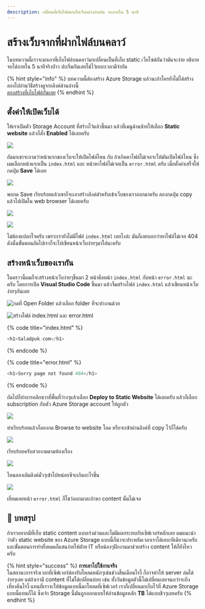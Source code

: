 ```yaml
---
description: เปลี่ยนที่เก็บไฟล์มาเก็บเว็บอย่างง่ายกัน จบภายใน 5 นาที
---
```


# สร้างเว็บจากที่ฝากไฟล์บนคลาว์

ในบทความนี้เราจะมาเอาที่เก็บไฟล์บนคลาว์มาเปลี่ยนเป็นที่เก็บ static เว็บไซต์กันว่ามันจะง่าย อธิบายจบได้ภายใน 5 นาทีจริงป่าว ปะเริ่มกันเลยโม้ไว้เยอะเวลามีจำกัด

{% hint style="info" %}
บทความนี้ต้องสร้าง Azure Storage แล้วนะถ้าใครยังไม่ได้สร้างลองไปอ่านวิธีสร้างดูจากลิงค์ด้านล่างนี้  
[ลองสร้างที่เก็บไฟล์กันเลย](https://saladpuk.gitbook.io/learn/cloud/azure-storage/blobs/create)
{% endhint %}

## ตั้งค่าให้เปิดเว็บได้

ให้เราเปิดตัว Storage Account ที่สร้างไว้แล้วขึ้นมา แล้วที่เมนูด้านซ้ายให้เลือก **Static website** แล้วก็สั่ง **Enabled** ได้เลยครับ

![](../../../.gitbook/assets/image%20%2856%29.png)

ถัดมาเขาจะถามว่าหน้าแรกของเว็บจะให้เปิดไฟล์ไหน กับ ถ้าเกิดหาไฟล์ไม่เจอจะให้มันเปิดไฟล์ไหน ซึ่งผมเลือกหน้าแรกเป็น `index.html` และ หน้าหาไฟล์ไม่เจอเป็น `error.html` ครับ เมื่อตั้งค่าเสร็จให้กดปุ่ม **Save** ได้เลย

![](../../../.gitbook/assets/image%20%28238%29.png)

พอกด Save เรียบร้อยแล้วเขาก็จะเอาสร้างลิงค์สำหรับเข้าเว็บของเราออกมาครับ ลองกดปุ่ม copy แล้วไปเปิดใน web browser ได้เลยครับ

![](../../../.gitbook/assets/image%20%28308%29.png)

![](../../../.gitbook/assets/image%20%28685%29.png)

ไม่ต้องแปลกใจครับ เพราะเรายังไม่มีไฟล์ `index.html` เลยไงล่ะ มันก็เลยบอกว่าหาไฟล์ไม่เจอ 404 ดังนั้นขั้นตอนถัดไปเราก็จะไปเขียนหน้าเว็บง่ายๆมาใส่นะครับ

## สร้างหน้าเว็บของเรากัน

ในคราวนี้ผมก็จะสร้างหน้าเว็บง่ายๆขึ้นมา 2 หน้าคือหน้า `index.html` กับหน้า `error.html` นะครับ โดยการเปิด **Visual Studio Code** ขึ้นมา แล้วจิ้มสร้างไฟล์ `index.html` แล้วเขียนหน้าเว็บง่ายๆกันเลย

![&#xE01;&#xE14;&#xE17;&#xE35;&#xE48; Open Folder &#xE41;&#xE25;&#xE49;&#xE27;&#xE40;&#xE25;&#xE37;&#xE2D;&#xE01; folder &#xE17;&#xE35;&#xE48;&#xE08;&#xE30;&#xE17;&#xE33;&#xE07;&#xE32;&#xE19;&#xE14;&#xE49;&#xE27;&#xE22;](../../../.gitbook/assets/image%20%28102%29.png)

![&#xE2A;&#xE23;&#xE49;&#xE32;&#xE07;&#xE44;&#xE1F;&#xE25;&#xE4C; index.html &#xE41;&#xE25;&#xE30; error.html](../../../.gitbook/assets/image%20%28206%29.png)

{% code title="index.html" %}
```php
<h1>Saladpuk.com</h1>
```
{% endcode %}

{% code title="error.html" %}
```php
<h1>Sorry page not found 404</h1>
```
{% endcode %}

ถัดไปก็ทำการคลิกขวาที่พื้นที่ว่างๆแล้วเลือก **Deploy to Static Website** ได้เลยครับ แล้วก็เลือก subscription กับตัว Azure Storage account ให้ถูกตัว

![](../../../.gitbook/assets/image%20%2893%29.png)

ทำเรียบร้อยแล้วก็ลองกด Browse to website โลด หรือจะเข้าผ่านลิงค์ที่ copy ไว้ก็ได้ครับ

![](../../../.gitbook/assets/image%20%28659%29.png)

เรียบร้อยครับสวยงามตามท้องเรื่อง

![](../../../.gitbook/assets/image%20%28196%29.png)

ไหนลองเติมลิงค์มั่วๆเข้าไปหน่อยซิจะเกิดอะไรขึ้น

![](../../../.gitbook/assets/image%20%28187%29.png)

เยี่ยมเลยหน้า `error.html` ก็โชว์ออกมาละถ้าหา content นั้นไม่เจอ

## 🎯 บทสรุป

ถ้าเราอยากมีที่เก็บ static content แบบเร่งด่วนและไม่มีผลกระทบกับเซิฟเวอร์หลักเลย ผมแนะนำว่าตัว static website ของ Azure Storage แบบนี้ก็น่าจะประหยัดเวลาเราได้เยอะทีเดียวนะครับ และขั้นตอนการทำทั้งหมดก็แสนง่ายให้ฝ่าย IT หรือน้องๆฝึกงานมาช่วยสร้าง content ให้ก็ยังไหวครับ

{% hint style="success" %}
**การเอาไปใช้งานจริง**  
ในสถานะการจริงเวลาที่เซิฟเวอร์ต้องรับโหลดหนักๆเช่นช่วงสิ้นเดือนไรงี้ ก็อาจทำให้ server ล่มได้ง่ายๆเลย แต่ถ้าเรามี content ที่ไม่ได้เปลี่ยนบ่อย เช่น ทั้งวันข้อมูลตัวนี้ไม่เปลี่ยนเลยจนกว่าจะถึงเที่ยงคืนไรงี้ แทนที่เราจะให้ข้อมูลแบบนี้มาโหลดที่เซิฟเวอร์ เราก็เปลี่ยนมาเก็บไว้ที่ Azure Storage แบบนี้แทนก็ได้ ซึ่งเจ้า Storage นี้มันถูกออกแบบให้อ่านข้อมูลหลัก **TB** ได้แบบชิวๆเลยครับ
{% endhint %}

